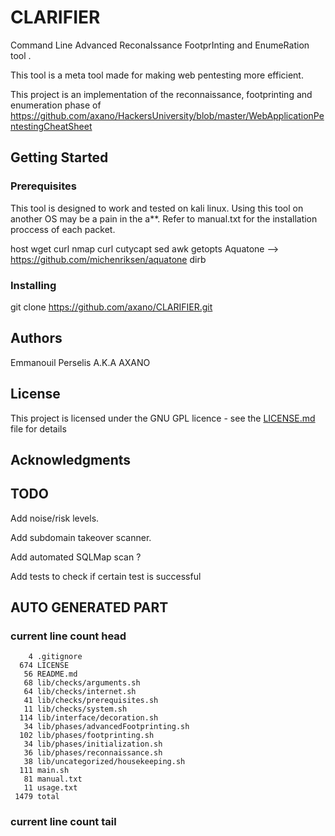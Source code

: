 # CLARIFIER

Command Line Advanced ReconaIssance FootprInting and EnumeRation tool .

This tool is a meta tool made for making web pentesting more efficient.

This project is an implementation of the reconnaissance, footprinting and enumeration phase of https://github.com/axano/HackersUniversity/blob/master/WebApplicationPentestingCheatSheet

## Getting Started

### Prerequisites

This tool is designed to work and tested on kali linux.
Using this tool on another OS may be a pain in the a**.
Refer to manual.txt for the installation proccess of each packet.

host
wget
curl
nmap
curl
cutycapt
sed
awk
getopts
Aquatone --> https://github.com/michenriksen/aquatone
dirb

### Installing

git clone https://github.com/axano/CLARIFIER.git

## Authors

Emmanouil Perselis A.K.A AXANO

## License

This project is licensed under the GNU GPL licence - see the [LICENSE.md](LICENSE.md) file for details

## Acknowledgments


## TODO


Add noise/risk levels.

Add subdomain takeover scanner.

Add automated SQLMap scan ?

Add tests to check if certain test is successful

## AUTO GENERATED PART
### current line count head
```
    4 .gitignore
  674 LICENSE
   56 README.md
   68 lib/checks/arguments.sh
   64 lib/checks/internet.sh
   41 lib/checks/prerequisites.sh
   11 lib/checks/system.sh
  114 lib/interface/decoration.sh
   34 lib/phases/advancedFootprinting.sh
  102 lib/phases/footprinting.sh
   34 lib/phases/initialization.sh
   36 lib/phases/reconnaissance.sh
   38 lib/uncategorized/housekeeping.sh
  111 main.sh
   81 manual.txt
   11 usage.txt
 1479 total
```
### current line count tail
